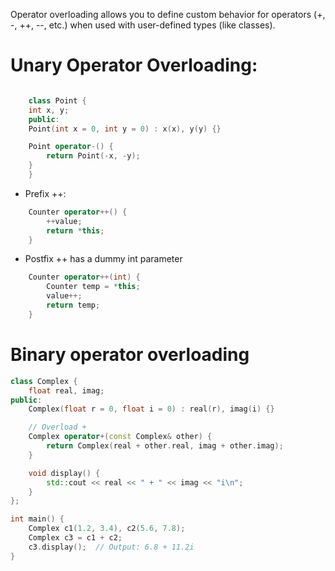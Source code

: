 Operator overloading allows you to define custom behavior for operators (+, -, ++, --, etc.) when used with user-defined types (like classes).

# Unary Operator Overloading: 
```cpp

    class Point {
    int x, y;
    public:
    Point(int x = 0, int y = 0) : x(x), y(y) {}

    Point operator-() {
        return Point(-x, -y);
    }
    }
```
- Prefix ++:
```cpp
    Counter operator++() {
        ++value;
        return *this;
    }
```
- Postfix ++ has a dummy int parameter

```CPP
    Counter operator++(int) {
        Counter temp = *this;
        value++;
        return temp;
    }
```

# Binary operator overloading

```cpp
class Complex {
    float real, imag;
public:
    Complex(float r = 0, float i = 0) : real(r), imag(i) {}

    // Overload +
    Complex operator+(const Complex& other) {
        return Complex(real + other.real, imag + other.imag);
    }

    void display() {
        std::cout << real << " + " << imag << "i\n";
    }
};

int main() {
    Complex c1(1.2, 3.4), c2(5.6, 7.8);
    Complex c3 = c1 + c2;
    c3.display();  // Output: 6.8 + 11.2i
}

```
